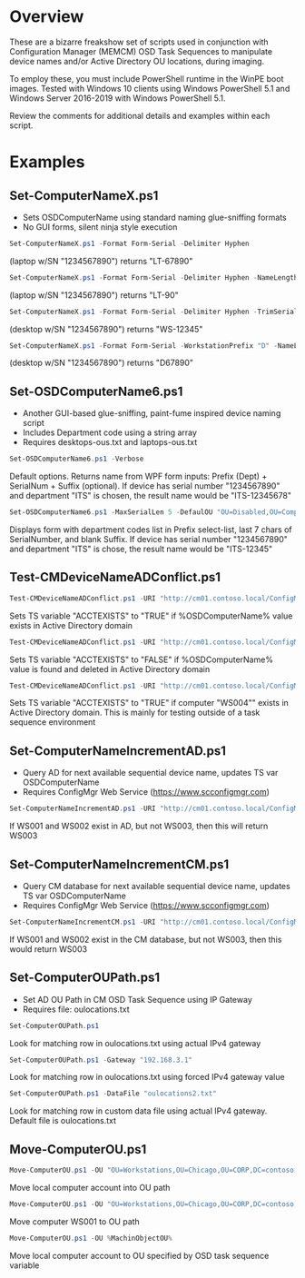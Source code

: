 # Overview

These are a bizarre freakshow set of scripts used in conjunction with Configuration Manager (MEMCM) OSD Task Sequences to manipulate device names and/or Active Directory OU locations, during imaging.

To employ these, you must include PowerShell runtime in the WinPE boot images. Tested with Windows 10 clients using Windows PowerShell 5.1 and Windows Server 2016-2019 with Windows PowerShell 5.1.

Review the comments for additional details and examples within each script.

# Examples

## Set-ComputerNameX.ps1

* Sets OSDComputerName using standard naming glue-sniffing formats
* No GUI forms, silent ninja style execution

```powershell
Set-ComputerNameX.ps1 -Format Form-Serial -Delimiter Hyphen
```

(laptop w/SN "1234567890") returns "LT-67890"

```powershell
Set-ComputerNameX.ps1 -Format Form-Serial -Delimiter Hyphen -NameLength 5
```

(laptop w/SN "1234567890") returns "LT-90"

```powershell
Set-ComputerNameX.ps1 -Format Form-Serial -Delimiter Hyphen -TrimSerialFrom Right
```

(desktop w/SN "1234567890") returns "WS-12345"

```powershell
Set-ComputerNameX.ps1 -Format Form-Serial -WorkstationPrefix "D" -NameLength 6
```

(desktop w/SN "1234567890") returns "D67890"

## Set-OSDComputerName6.ps1

* Another GUI-based glue-sniffing, paint-fume inspired device naming script
* Includes Department code using a string array
* Requires desktops-ous.txt and laptops-ous.txt

```powershell
Set-OSDComputerName6.ps1 -Verbose 
```

Default options. Returns name from WPF form inputs: Prefix (Dept) + SerialNum + Suffix (optional).  If device has serial number "1234567890" and department "ITS" is chosen, the result name would be "ITS-12345678"

```powershell
Set-OSDComputerName6.ps1 -MaxSerialLen 5 -DefaulOU "OU=Disabled,OU=Computers,OU=CORP,DC=contoso,DC=local" -DepartmentsList ("ITS","ACC","EXT","FIN","HRS") -DefaultDeptCode "ITS"
```

Displays form with department codes list in Prefix select-list, last 7 chars of SerialNumber, and blank Suffix.  If device has serial number "1234567890" and department "ITS" is chose, the result name would be "ITS-12345"

## Test-CMDeviceNameADConflict.ps1

```powershell
Test-CMDeviceNameADConflict.ps1 -URI "http://cm01.contoso.local/ConfigMgrWebService/ConfigMgr.asmx" -SecretKey "12352342" -TSVariable "ACCTEXISTS"
```

Sets TS variable "ACCTEXISTS" to "TRUE" if %OSDComputerName% value exists in Active Directory domain

```powershell
Test-CMDeviceNameADConflict.ps1 -URI "http://cm01.contoso.local/ConfigMgrWebService/ConfigMgr.asmx" -SecretKey "12352342" -TSVariable "ACCTEXISTS" -Delete
```

Sets TS variable "ACCTEXISTS" to "FALSE" if %OSDComputerName% value is found and deleted in Active Directory domain

```powershell
Test-CMDeviceNameADConflict.ps1 -URI "http://cm01.contoso.local/ConfigMgrWebService/ConfigMgr.asmx" -SecretKey "12352342" -TSVariable "ACCTEXISTS" -ComputerName "WS004"
```

Sets TS variable "ACCTEXISTS" to "TRUE" if computer "WS004"" exists in Active Directory domain. This is mainly for testing outside of a task sequence environment

## Set-ComputerNameIncrementAD.ps1

* Query AD for next available sequential device name, updates TS var OSDComputerName
* Requires ConfigMgr Web Service (https://www.scconfigmgr.com)

```powershell
Set-ComputerNameIncrementAD.ps1 -URI "http://cm01.contoso.local/ConfigMgrWebService/ConfigMgr.asmx" -SecretKey "019230912309" -Prefix "WS" -NameLength 5
```

If WS001 and WS002 exist in AD, but not WS003, then this will return WS003

## Set-ComputerNameIncrementCM.ps1

* Query CM database for next available sequential device name, updates TS var OSDComputerName
* Requires ConfigMgr Web Service (https://www.scconfigmgr.com)

```powershell
Set-ComputerNameIncrementCM.ps1 -URI "http://cm01.contoso.local/ConfigMgrWebService/ConfigMgr.asmx" -SecretKey "019230912309" -Prefix "WS" -NameLength 5
```

If WS001 and WS002 exist in the CM database, but not WS003, then this would return WS003

## Set-ComputerOUPath.ps1

* Set AD OU Path in CM OSD Task Sequence using IP Gateway
* Requires file: oulocations.txt

```powershell
Set-ComputerOUPath.ps1
```

Look for matching row in oulocations.txt using actual IPv4 gateway

```powershell
Set-ComputerOUPath.ps1 -Gateway "192.168.3.1"
```

Look for matching row in oulocations.txt using forced IPv4 gateway value

```powershell
Set-ComputerOUPath.ps1 -DataFile "oulocations2.txt"
```

Look for matching row in custom data file using actual IPv4 gateway. Default file is oulocations.txt

## Move-ComputerOU.ps1

```powershell
Move-ComputerOU.ps1 -OU "OU=Workstations,OU=Chicago,OU=CORP,DC=contoso,DC=local"
```

Move local computer account into OU path
```powershell
Move-ComputerOU.ps1 -OU "OU=Workstations,OU=Chicago,OU=CORP,DC=contoso,DC=local" -ComputerName "WS001"
```

Move computer WS001 to OU path

```powershell
Move-ComputerOU.ps1 -OU %MachinObjectOU%
```

Move local computer account to OU specified by OSD task sequence variable
